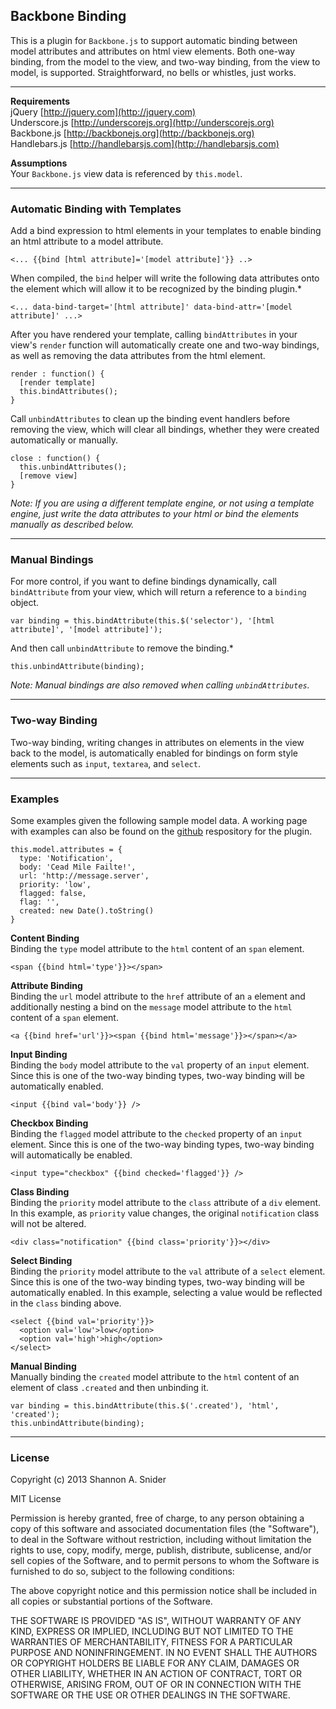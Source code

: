 ## Backbone Binding

This is a plugin for `Backbone.js` to support automatic binding between model attributes and attributes on html view elements. Both one-way binding, from the model to the view, and two-way binding, from the view to model, is supported.  Straightforward, no bells or whistles, just works.

---

**Requirements**  
jQuery [http://jquery.com](http://jquery.com)  
Underscore.js [http://underscorejs.org](http://underscorejs.org)  
Backbone.js [http://backbonejs.org](http://backbonejs.org)  
Handlebars.js [http://handlebarsjs.com](http://handlebarsjs.com)

**Assumptions**  
Your `Backbone.js` view data is referenced by `this.model`.

---

### Automatic Binding with Templates
Add a bind expression to html elements in your templates to enable binding an html attribute to a model attribute.

    <... {{bind [html attribute]='[model attribute]'}} ..>

When compiled, the `bind` helper will write the following data attributes onto the element which will allow it to be recognized by the binding plugin.*

    <... data-bind-target='[html attribute]' data-bind-attr='[model attribute]' ...>

After you have rendered your template, calling `bindAttributes` in your view's `render` function will automatically create one and two-way bindings, as well as removing the data attributes from the html element.

```
render : function() {
  [render template]
  this.bindAttributes();
}
```

Call `unbindAttributes` to clean up the binding event handlers before removing the view, which will clear all bindings, whether they were created automatically or manually.

```
close : function() {
  this.unbindAttributes();
  [remove view]
}
```

*Note: If you are using a different template engine, or not using a template engine, just write the data attributes to your html or bind the elements manually as described below.*

---

### Manual Bindings

For more control, if you want to define bindings dynamically, call `bindAttribute` from your view, which will return a reference to a `binding` object.

    var binding = this.bindAttribute(this.$('selector'), '[html attribute]', '[model attribute]');

And then call `unbindAttribute` to remove the binding.*

    this.unbindAttribute(binding);

*Note: Manual bindings are also removed when calling `unbindAttributes`.*

---

### Two-way Binding

Two-way binding, writing changes in attributes on elements in the view back to the model, is automatically enabled for bindings on form style elements such as `input`, `textarea`, and `select`.

---

### Examples

Some examples given the following sample model data.  A working page with examples can also be found on the [github](https:github.com/snidersh/backbone-binding) respository for the plugin.

```
this.model.attributes = {
  type: 'Notification',
  body: 'Cead Mile Failte!',
  url: 'http://message.server',
  priority: 'low',
  flagged: false,
  flag: '',
  created: new Date().toString()
}
```

**Content Binding**  
Binding the `type` model attribute to the `html` content of an `span` element.

    <span {{bind html='type'}}></span>

**Attribute Binding**  
Binding the `url` model attribute to the `href` attribute of an `a` element and additionally nesting a bind on the `message` model attribute to the `html` content of a `span` element.

    <a {{bind href='url'}}><span {{bind html='message'}}></span></a>

**Input Binding**  
Binding the `body` model attribute to the `val` property of an `input` element.  Since this is one of the two-way binding types, two-way binding will be automatically enabled.

    <input {{bind val='body'}} />

**Checkbox Binding**  
Binding the `flagged` model attribute to the `checked` property of an `input` element.  Since this is one of the two-way binding types, two-way binding will automatically be enabled.

    <input type="checkbox" {{bind checked='flagged'}} />

**Class Binding**  
Binding the `priority` model attribute to the `class` attribute of a `div` element.  In this example, as `priority` value changes, the original `notification` class will not be altered.

    <div class="notification" {{bind class='priority'}}></div>

**Select Binding**  
Binding the `priority` model attribute to the `val` attribute of a `select` element.  Since this is one of the two-way binding types, two-way binding will be automatically enabled.  In this example, selecting a value would be reflected in the `class` binding above.

```
<select {{bind val='priority'}}>
  <option val='low'>low</option>
  <option val='high'>high</option>
</select>
```

**Manual Binding**  
Manually binding the `created` model attribute to the `html` content of an element of class `.created` and then unbinding it.

    var binding = this.bindAttribute(this.$('.created'), 'html', 'created');
    this.unbindAttribute(binding);

---

### License

Copyright (c) 2013 Shannon A. Snider

MIT License

Permission is hereby granted, free of charge, to any person obtaining
a copy of this software and associated documentation files (the
"Software"), to deal in the Software without restriction, including
without limitation the rights to use, copy, modify, merge, publish,
distribute, sublicense, and/or sell copies of the Software, and to
permit persons to whom the Software is furnished to do so, subject to
the following conditions:

The above copyright notice and this permission notice shall be
included in all copies or substantial portions of the Software.

THE SOFTWARE IS PROVIDED "AS IS", WITHOUT WARRANTY OF ANY KIND,
EXPRESS OR IMPLIED, INCLUDING BUT NOT LIMITED TO THE WARRANTIES OF
MERCHANTABILITY, FITNESS FOR A PARTICULAR PURPOSE AND
NONINFRINGEMENT. IN NO EVENT SHALL THE AUTHORS OR COPYRIGHT HOLDERS BE
LIABLE FOR ANY CLAIM, DAMAGES OR OTHER LIABILITY, WHETHER IN AN ACTION
OF CONTRACT, TORT OR OTHERWISE, ARISING FROM, OUT OF OR IN CONNECTION
WITH THE SOFTWARE OR THE USE OR OTHER DEALINGS IN THE SOFTWARE.